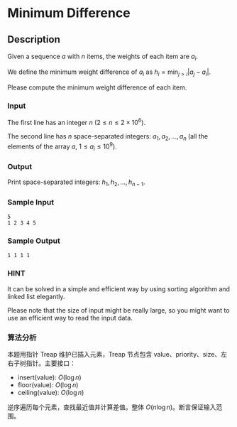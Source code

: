 # Minimum Difference

## Description

Given a sequence $a$ with $n$ items, the weights of each item are $a_i$.

We define the minimum weight difference of $a_i$ as $h_i = \min_{j>i}|a_j-a_i|$.

Please compute the minimum weight difference of each item.

### Input

The first line has an integer $n$ ($2 \leq n \leq 2 \times 10^6$).

The second line has $n$ space-separated integers: $a_1, a_2, ..., a_n$ (all the elements of the array $a$, $1 \leq a_i \leq 10^9$).

### Output

Print space-separated integers: $h_1, h_2, ..., h_{n-1}$.

### Sample Input

```log
5
1 2 3 4 5
```

### Sample Output

```log
1 1 1 1
```

### HINT

It can be solved in a simple and efficient way by using sorting algorithm and linked list elegantly.

Please note that the size of input might be really large, so you might want to use an efficient way to read the input data.

### 算法分析

本题用指针 Treap 维护已插入元素，Treap 节点包含 value、priority、size、左右子树指针。主要接口：

- insert(value): $O(\log n)$
- floor(value): $O(\log n)$
- ceiling(value): $O(\log n)$

逆序遍历每个元素，查找最近值并计算差值。整体 $O(n \log n)$。断言保证输入范围。
